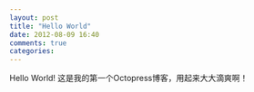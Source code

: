 ```yaml
---
layout: post
title: "Hello World"
date: 2012-08-09 16:40
comments: true
categories: 
---
```

Hello World!
这是我的第一个Octopress博客，用起来大大滴爽啊！
